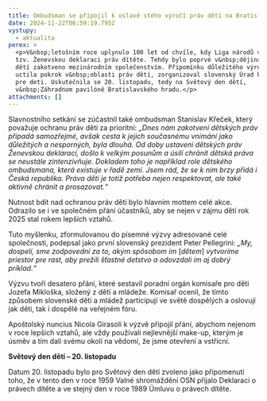 ```yaml
---
title: Ombudsman se připojil k oslavě stého výročí práv dětí na Bratislavském hradě
date: 2024-11-22T06:59:19.795Z
vystupy:
  - aktualita
perex: >
  <p>V&nbsp;letošním roce uplynulo 100 let od chvíle, kdy Liga národů vyhlásila
  tzv. Ženevskou deklaraci práv dítěte. Tehdy bylo poprvé v&nbsp;dějinách právo
  dětí zakotveno mezinárodním společenstvím. Připomínku důležitého výročí, která
  uctila pokrok v&nbsp;oblasti práv dětí, zorganizoval slovenský Úrad komisára
  pre deti. Uskutečnila se 20. listopadu, tedy na Světový den dětí,
  v&nbsp;Záhradnom pavilóně Bratislavského hradu.</p>
attachments: []
---
```

<p>Slavnostního setkání se zúčastnil také ombudsman Stanislav Křeček, který považuje ochranu práv dětí za prioritní: <em>&bdquo;Dnes nám zakotvení dětských práv připadá samozřejmé, avšak cesta k&nbsp;jejich současnému vnímání jako důležitých a nesporných, byla dlouhá. Od doby ustavení dětských práv Ženevskou deklarací, došlo k&nbsp;velkým posunům a úsilí chránit dětská práva se neustále zintenzivňuje. Dokladem toho je například role dětského ombudsmana, která existuje v&nbsp;řadě zemí. Jsem rád, že se k&nbsp;nim brzy přidá i Česká republika. Práva dětí je totiž potřeba nejen respektovat, ale také aktivně chránit a prosazovat.&ldquo;</em></p>

<p>Nutnost bdít nad ochranou práv dětí bylo hlavním mottem celé akce. Odrazilo se i ve společném přání účastníků, aby se nejen v&nbsp;zájmu dětí rok 2025 stal rokem lepších vztahů.</p>

<p>Tuto myšlenku, zformulovanou do písemné výzvy adresované celé společnosti, podepsal jako první slovenský prezident Peter Pellegrini: <em>&bdquo;My, dospelí, sme zodpovední za to, akým spôsobom im </em>[<em>dětem</em>]<em> vytvoríme priestor pre rast, aby prežili šťastné detstvo a&nbsp;odovzdali im aj dobrý príklad.&ldquo;</em></p>

<p>Výzvu tvoří desatero přání, které sestavil poradní orgán komisaře pro děti Jozefa Mikloška, složený z dětí a mládeže. Komisař ocenil, že tímto způsobem slovenské&nbsp;děti a mládež participují ve světě dospělých a oslovují jak děti, tak i dospělé na veřejném fóru.</p>

<p>Apoštolský nuncius Nicola Girasoli k výzvě připojil přání, abychom nejenom v roce lepších vztahů, ale vždy používali nejlevnější make-up, kterým je úsměv a tím dali svému okolí&nbsp;na&nbsp;vědomí, že jsme otevření a vstřícní.&nbsp;&nbsp;</p>

<p><strong>Světový den dětí &ndash; 20. listopadu</strong></p>

<p>Datum 20. listopadu bylo pro Světový den dětí zvoleno jako připomenutí toho, že v&nbsp;tento den v&nbsp;roce 1959 Valné shromáždění OSN přijalo Deklaraci o právech dítěte a ve stejný den v roce 1989 Úmluvu o právech dítěte.</p>

<p>&nbsp;</p>

<p>&nbsp;</p>
